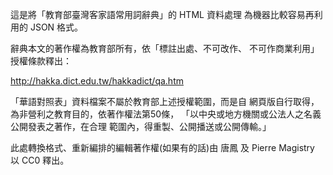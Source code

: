 這是將「教育部臺灣客家語常用詞辭典」的 HTML 資料處理
為機器比較容易再利用的 JSON 格式。

辭典本文的著作權為教育部所有，依「標註出處、不可改作、
不可作商業利用」授權條款釋出：

http://hakka.dict.edu.tw/hakkadict/qa.htm

「華語對照表」資料檔案不屬於教育部上述授權範圍，而是自
網頁版自行取得，為非營利之教育目的，依著作權法第50條，
「以中央或地方機關或公法人之名義公開發表之著作，在合理
範圍內，得重製、公開播送或公開傳輸。」

此處轉換格式、重新編排的編輯著作權(如果有的話)由 唐鳳
及 Pierre Magistry 以 CC0 釋出。
